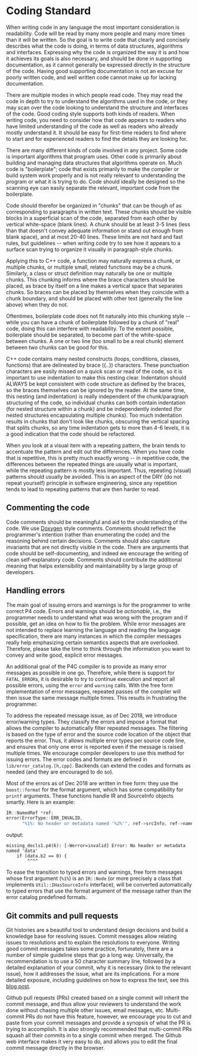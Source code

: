 <!-- 
Documentation Inclusion:
This README is integrated as a subsection of the "Contribute to the P4 Compiler Project" page in the P4 compiler documentation.

Refer to the specific section here: [Coding Standard - Subsection](https://p4lang.github.io/p4c/contribute.html#coding-standard)
-->

# Coding Standard

When writing code in any language the most important consideration is
readability.  Code will be read by many more people and many more times
than it will be written.  So the goal is to write code that clearly and
concisely describes what the code is doing, in terms of data structures,
algorithms and interfaces.  Expressing why the code is organized the way
it is and how it achieves its goals is also necessary, and should be done
in supporting documentation, as it cannot generally be expressed directly
in the structure of the code.  Having good supporting documentation is
not an excuse for poorly written code, and well written code cannot make
up for lacking documentation.

There are multiple modes in which people read code.  They may read the code
in depth to try to understand the algorithms used in the code, or they may
scan over the code looking to understand the structure and interfaces of
the code.  Good coding style supports both kinds of readers.  When writing
code, you need to consider how that code appears to readers who have limited
understanding of the code as well as readers who already mostly understand
it.  It should be easy for first-time readers to find where to start and
for experienced readers to find the details they are looking for.

There are many different kinds of code involved in any project.  Some code
is important algorithms that program uses.  Other code is primarily about
building and managing data structures that algorithms operate on.  Much
code is "boilerplate"; code that exists primarily to make the compiler or
build system work properly and is not really relevant to understanding
the program or what it is trying to do.  Code should ideally be designed
so the scanning eye can easily separate the relevant, important code
from the boilerplate.

Code should therefor be organized in "chunks" that can be though of as
corresponding to paragraphs in written text.  These chunks should be
visible blocks in a superficial scan of the code, separated from each
other by vertical white-space (blank lines).  A chunk should be at least
3-5 lines (less than that doesn't convey adequate information or stand
out enough from blank space), and at most 20-40 lines.  These limits are
not hard and fast rules, but guidelines -- when writing code try to see
how it appears to a surface scan trying to organize it visually in
paragraph-style chunks.

Applying this to C++ code, a function may naturally express a chunk,
or multiple chunks, or multiple small, related functions may be a chunk.
Similarly, a class or struct definition may naturally be one or multiple
chunks.  This chunking informs where the brace characters should be placed,
as brace by itself on a line makes a vertical space that separates chunks.
So braces can be placed by themselves when they coincide with a chunk
boundary, and should be placed with other text (generally the line above)
when they do not.

Oftentimes, boilerplate code does not fit naturally into this chunking
style -- while you can have a chunk of boilerplate followed by a chunk
of "real" code, doing this can interfere with readability.  To the
extent possible, boilerplate should be separated, to become part of the
white-space between chunks.  A one or two line (too small to be a real
chunk) element between two chunks can be good for this.

C++ code contains many nested constructs (loops, conditions, classes,
functions) that are delineated by brace ({..}) characters.  These
punctuation characters are easily missed on a quick scan or read of the
code, so it is important to use indentation to make this nesting clear.
Indentation should ALWAYS be kept consistent with code structure as defined
by the braces, so the braces themselves can be ignored by the reader.  At
the same time, this nesting (and indentation) is really independent of
the chunk/paragraph structuring of the code, so individual chunks can
both contain indentation (for nested structure within a chunk) and be
independently indented (for nested structures encapsulating multiple
chunks).  Too much indentation results in chunks that don't look like
chunks, obscuring the vertical spacing that splits chunks, so any time
indentation gets to more than 4-6 levels, it is a good indication that
the code should be refactored.

When you look at a visual item with a repeating pattern, the brain tends
to accentuate the pattern and edit out the differences.  When you have
code that is repetitive, this is pretty much exactly wrong -- in repetitive
code, the differences between the repeated things are usually what is
important, while the repeating pattern is mostly less important.  Thus,
repeating (visual) patterns should usually be avoided.  This is an aspect
of the DRY (do not repeat yourself) principle in software engineering,
since any repetition tends to lead to repeating patterns that are then
harder to read.

## Commenting the code

Code comments should be meaningful and aid to the understanding of the
code. We use [Doxygen](http://www.doxygen.nl/manual/docblocks.html)
style comments. Comments should reflect the programmer's intention
(rather than enumerating the code) and the reasoning behind certain
decisions. Comments should also capture invariants that are not
directly visible in the code. There are arguments that code should be
self-documenting, and indeed we encourage the writing of clean
self-explanatory code. Comments should contribute the additional
meaning that helps extensibility and maintainability by a large group
of developers.

## Handling errors

The main goal of issuing errors and warnings is for the programmer to
write correct P4 code. Errors and warnings should be _actionable_,
i.e., the programmer needs to understand what was wrong with the
program and if possible, get an idea on how to fix the problem. While
error messages are not intended to replace learning the language and
reading the language specification, there are many instances in which
the compiler messages really help emphasizing certain semantics
aspects that are overlooked. Therefore, please take the time to think
through the information you want to convey and write good, explicit
error messages.

An additional goal of the P4C compiler is to provide as many error
messages as possible in one go. Therefore, while there is support for
`FATAL_ERROR`s, it is desirable to try to continue execution and
report all possible errors, using the `error` and `warning`
calls. With the free form implementation of error messages, repeated
passes of the compiler will then issue the same message multiple
times. This results in frustrating the programmer.

To address the repeated message issue, as of Dec 2018, we introduce
error/warning types. They classify the errors and impose a format that
allows the compiler to automatically filter repeated messages. The
filtering is based on the type of error and the source code location
of the object that reports the error. Thus, it allows multiple error
types per source code line, and ensures that only one error is
reported even if the message is raised multiple times. We encourage
compiler developers to use this method for issuing errors. The error
codes and formats are defined in `lib/error_catalog.[h,cpp]`. Backends
can extend the codes and formats as needed (and they are encouraged to
do so).

Most of the errors as of Dec 2018 are written in free form: they use
the `boost::format` for the format argument, which has some
compatibility for `printf` arguments.  These functions handle IR and
SourceInfo objects smartly.  Here is an example:

```cpp
IR::NamedRef *ref;
error(ErrorType::ERR_INVALID,
      "%1%: No header or metadata named '%2%'", ref->srcInfo, ref->name);
```

output:

```
missing_decls1.p4(6): [-Werror=invalid] Error: No header or metadata named 'data'
    if (data.b2 == 0) {
        ^^^^
```

To ease the transition to typed errors and warnings, free form
messages whose first argument (`%1%`) is an `IR::Node` (or more
precisely a class that implements `Util::IHasSourceInfo` interface),
will be converted automatically to typed errors that use the format
argument of the message rather than the error catalog predefined
formats.


## Git commits and pull requests

Git histories are a beautiful tool to understand design decisions and
build a knowledge base for resolving issues. Commit messages allow
relating issues to resolutions and to explain the resolutions
to everyone. Writing good commit messages takes some practice,
fortunately, there are a number of simple guideline steps that go a
long way. Universally, the recommendation is to use a 50 character
summary line, followed by a detailed explanation of your commit, why
it is necessary (link to the relevant issue), how it addresses the
issue, what are its implications. For a more detailed exposure,
including guidelines on how to express the text, see this
[blog post](http://chris.beams.io/posts/git-commit/).

Github pull requests (PRs) created based on a single commit will
inherit the commit message, and thus allow your reviewers to
understand the work done without chasing multiple other issues, email
messages, etc. Multi-commit PRs do not have this feature, however, we
encourage you to cut and paste from your commit messages and provide a
synopsis of what the PR is trying to accomplish. It is also strongly
recommended that multi-commit PRs squash all their commits in to a
single commit when merged. The Github web interface makes it very easy
to do, and allows you to edit the final commit message directly in the
browser.
